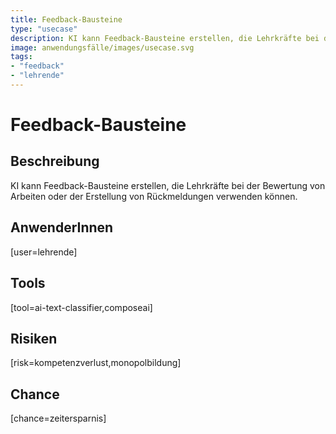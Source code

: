 ```yaml
---
title: Feedback-Bausteine
type: "usecase"
description: KI kann Feedback-Bausteine erstellen, die Lehrkräfte bei der Bewertung von Arbeiten oder der Erstellung von Rückmeldungen verwenden können.
image: anwendungsfälle/images/usecase.svg
tags:
- "feedback"
- "lehrende"
---
```


# Feedback-Bausteine

## Beschreibung

KI kann Feedback-Bausteine erstellen, die Lehrkräfte bei der Bewertung von Arbeiten oder der Erstellung von Rückmeldungen verwenden können.

## AnwenderInnen

[user=lehrende]


## Tools

[tool=ai-text-classifier,composeai]


## Risiken

[risk=kompetenzverlust,monopolbildung]


## Chance

[chance=zeitersparnis]
